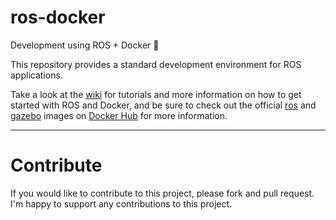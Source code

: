 # ros-docker

Development using ROS + Docker :whale:

This repository provides a standard development environment for ROS applications.

Take a look at the [wiki](https://github.com/ajthor/ros-docker/wiki) for tutorials and more information on how to get started with ROS and Docker, and be sure to check out the official [ros](https://hub.docker.com/_/ros/) and [gazebo](https://hub.docker.com/_/gazebo/) images on [Docker Hub](https://hub.docker.com) for more information.

---

# Contribute

If you would like to contribute to this project, please fork and pull request. I'm happy to support any contributions to this project.

